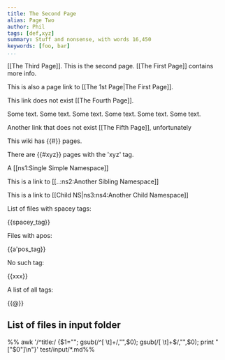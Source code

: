 ```yaml
---
title: The Second Page
alias: Page Two
author: Phil
tags: [def,xyz]
summary: Stuff and nonsense, with words 16,450
keywords: [foo, bar]
...
```


[[The Third Page]]. This is the second page. [[The First Page]] contains more info.

This is also a page link to [[The 1st Page|The First Page]].

This link does not exist [[The Fourth Page]].

Some text. Some text. Some text. Some text. Some text. Some text.

Another link that does not exist [[The Fifth Page]], unfortunately

This wiki has {{#}} pages.

There are {{#xyz}} pages with the 'xyz' tag.

A [[ns1:Single Simple Namespace]]

This is a link to [[..:ns2:Another Sibling Namespace]]

This is a link to [[Child NS|ns3:ns4:Another Child Namespace]]

List of files with spacey tags:

{{spacey_tag}}

Files with apos:

{{a'pos_tag}}

No such tag:

{{xxx}}

A list of all tags:

{{@}}

## List of files in input folder

%% awk '/^title:/ {$1=""; gsub(/^[ \t]+/,"",$0); gsub(/[ \t]+$/,"",$0); print "["$0"]\n"}' test/input/*.md%%

